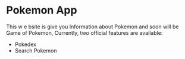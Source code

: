 # Pokemon App

This w e bsite is give you Information about Pokemon and soon will be Game of Pokemon,
Currently, two official features are available:

- Pokedex
- Search Pokemon
